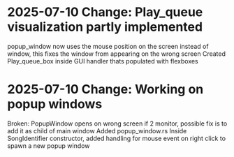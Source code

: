 # 2025-07-10 Change: Play_queue visualization partly implemented
popup_window now uses the mouse position on the screen instead of window, this fixes the window from appearing on the wrong screen
Created Play_queue_box inside GUI handler thats populated with flexboxes
# 2025-07-10 Change: Working on popup windows
Broken: PopupWindow opens on wrong screen if 2 monitor, possible fix is to add it as child of main window
Added popup_window.rs
Inside SongIdentifier constructor, added handling for mouse event on right click to spawn a new popup window
